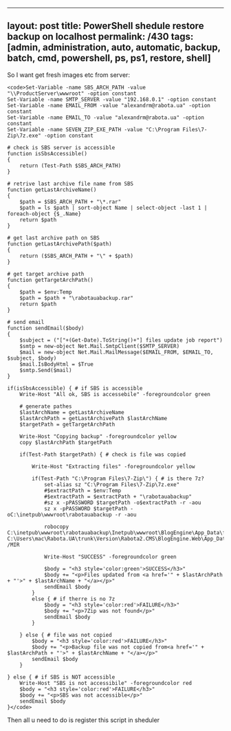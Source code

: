 ---
layout: post
title: PowerShell shedule restore backup on localhost
permalink: /430
tags: [admin, administration, auto, automatic, backup, batch, cmd, powershell, ps, ps1, restore, shell]
----

So I want get fresh images etc from server:

    
    <code>Set-Variable -name SBS_ARCH_PATH -value "\\ProductServer\wwwroot" -option constant
    Set-Variable -name SMTP_SERVER -value "192.168.0.1" -option constant
    Set-Variable -name EMAIL_FROM -value "alexandrm@rabota.ua" -option constant
    Set-Variable -name EMAIL_TO -value "alexandrm@rabota.ua" -option constant
    Set-Variable -name SEVEN_ZIP_EXE_PATH -value "C:\Program Files\7-Zip\7z.exe" -option constant
    
    # check is SBS server is accessible
    function isSbsAccessible()
    {
    	return (Test-Path $SBS_ARCH_PATH)
    }
    
    # retrive last archive file name from SBS
    function getLastArchiveName()
    {
    	$path = $SBS_ARCH_PATH + "\*.rar"
    	$path = ls $path | sort-object Name | select-object -last 1 | foreach-object {$_.Name}
    	return $path
    }
    
    # get last archive path on SBS
    function getLastArchivePath($path)
    {
    	return ($SBS_ARCH_PATH + "\" + $path)
    }
    
    # get target archive path
    function getTargetArchPath()
    {
    	$path = $env:Temp
    	$path = $path + "\rabotauabackup.rar"
    	return $path
    }
    
    # send email
    function sendEmail($body)
    {
    	$subject = ("["+(Get-Date).ToString()+"] files update job report")
    	$smtp = new-object Net.Mail.SmtpClient($SMTP_SERVER)
    	$mail = new-object Net.Mail.MailMessage($EMAIL_FROM, $EMAIL_TO, $subject, $body)
    	$mail.IsBodyHtml = $True
    	$smtp.Send($mail)
    }
    
    if(isSbsAccessible) { # if SBS is accessible
    	Write-Host "All ok, SBS is accessebile" -foregroundcolor green
    
    	# generate pathes
    	$lastArchName = getLastArchiveName
    	$lastArchPath = getLastArchivePath $lastArchName
    	$targetPath = getTargetArchPath
    
    	Write-Host "Copying backup" -foregroundcolor yellow
    	copy $lastArchPath $targetPath
    
    	if(Test-Path $targetPath) { # check is file was copied
    
    		Write-Host "Extracting files" -foregroundcolor yellow
    
    		if(Test-Path "C:\Program Files\7-Zip\") { # is there 7z?
    			set-alias sz "C:\Program Files\7-Zip\7z.exe"
    			#$extractPath = $env:Temp
    			#$extractPath = $extractPath + "\rabotauabackup"
    			#sz x -pPASSWORD $targetPath -o$extractPath -r -aou
    			sz x -pPASSWORD $targetPath -oC:\inetpub\wwwroot\rabotauabackup -r -aou	
    
    			robocopy C:\inetpub\wwwroot\rabotauabackup\Inetpub\wwwroot\BlogEngine\App_Data\files C:\Users\mac\Rabota.UA\trunk\Version\Rabota2.CMS\BlogEngine.Web\App_Data\files /MIR
    
    			Write-Host "SUCCESS" -foregroundcolor green
    
    			$body = "<h3 style='color:green'>SUCCESS</h3>"
    			$body += "<p>Files updated from <a href='" + $lastArchPath + "'>" + $lastArchName + "</a></p>"
    			sendEmail $body
    		}
    		else { # if therre is no 7z
    			$body = "<h3 style='color:red'>FAILURE</h3>"
    			$body += "<p>7Zip was not found</p>"
    			sendEmail $body
    		}
    
    	} else { # file was not copied
    		$body = "<h3 style='color:red'>FAILURE</h3>"
    		$body += "<p>Backup file was not copied from<a href='" + $lastArchPath + "'>" + $lastArchName + "</a></p>"
    		sendEmail $body
    	}
    
    } else { # if SBS is NOT accessible
    	Write-Host "SBS is not accessibile" -foregroundcolor red
    	$body = "<h3 style='color:red'>FAILURE</h3>"
    	$body += "<p>SBS was not accessible</p>"
    	sendEmail $body
    }</code>


Then all u need to do is register this script in sheduler

